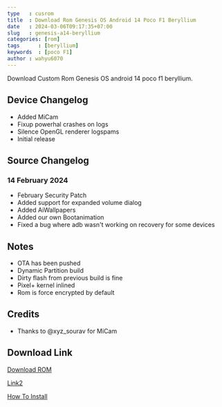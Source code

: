 ```yaml
---
type   : cusrom
title  : Download Rom Genesis OS Android 14 Poco F1 Beryllium
date   : 2024-03-06T09:17:35+07:00
slug   : genesis-a14-beryllium
categories: [rom]
tags      : [beryllium]
keywords  : [poco F1]
author : wahyu6070
---
```


Download Custom Rom Genesis OS  android 14 poco f1 beryllium.

## Device Changelog

- Added MiCam
- Fixup powerhal crashes on logs
- Silence OpenGL renderer logspams
- Initial release

## Source Changelog
### 14 February 2024

- February Security Patch
- Added support for expanded volume dialog
- Added AiWallpapers
- Added our own Bootanimation
- Fixed a bug where adb wasn't working on recovery for some devices


## Notes
- OTA has been pushed
- Dynamic Partition build
- Dirty flash from previous build is fine
- Pixel+ kernel inlined
- Rom is force encrypted by default

## Credits
- Thanks to @xyz_sourav for MiCam

## Download Link
[Download ROM](https://dl.genesisos.dev/0:/beryllium/)

[Link2](https://t.me/wahyu6070files/23?single)

[How To Install](https://telegra.ph/Beryllium-Installation-Guide-02-04)
